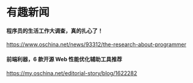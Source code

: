 有趣新闻
========

#### 程序员的生活工作大调查，真的扎心了！

https://www.oschina.net/news/93312/the-research-about-programmer

#### 前端利器，6 款开源 Web 性能优化辅助工具推荐

https://my.oschina.net/editorial-story/blog/1622282

